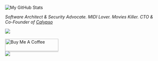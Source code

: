 <p>
<img  alt="My GitHub Stats" src="https://awesome-github-stats.azurewebsites.net/user-stats/gabamnml?cardType=level&theme=github-dark&showIcons=false&Title=DD272700" />
</p>

<i>Software Architect & Security Advocate. MIDI Lover. Movies Killer. CTO & Co-Founder of <a href="https://calypso.day" target="_blank"> Calypso </a> </i>

<p>
  <a href="https://twitter.com/intent/follow?screen_name=gabamnml">
    <img src="https://img.shields.io/twitter/follow/gabamnml?style=social">
  </a>
  </br>
  </br>
  <a href="https://www.buymeacoffee.com/gabamnml" target="_blank"><img src="https://www.buymeacoffee.com/assets/img/custom_images/orange_img.png" alt="Buy Me A Coffee" style="height: 41px !important;width: 174px !important;box-shadow: 0px 3px 2px 0px rgba(190, 190, 190, 0.5) !important;-webkit-box-shadow: 0px 3px 2px 0px rgba(190, 190, 190, 0.5) !important;" ></a>
  <br>
  <a href="https://www.paypal.me/gabamnml">
    <img src="https://img.shields.io/badge/Donate-PayPal-blue">
  </a>
</p>


